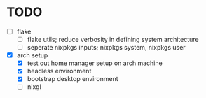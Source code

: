 # TODO

- [ ] flake
  - [ ] flake utils; reduce verbosity in defining system architecture
  - [ ] seperate nixpkgs inputs; nixpkgs system, nixpkgs user
- [x] arch setup
  - [x] test out home manager setup on arch machine
  - [x] headless environment
  - [x] bootstrap desktop environment
  - [ ] nixgl
